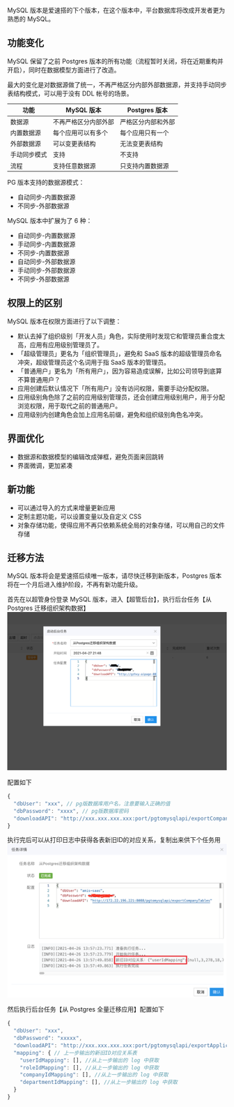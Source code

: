 MySQL 版本是爱速搭的下个版本，在这个版本中，平台数据库将改成开发者更为熟悉的 MySQL。

## 功能变化

MySQL 保留了之前 Postgres 版本的所有功能（流程暂时关闭，将在近期重构并开启），同时在数据模型方面进行了改造。

最大的变化是对数据源做了统一，不再严格区分内部外部数据源，并支持手动同步表结构模式，可以用于没有 DDL 帐号的场景。

| 功能         | MySQL 版本           | Postgres 版本      |
| ------------ | -------------------- | ------------------ |
| 数据源       | 不再严格区分内部外部 | 严格区分内部和外部 |
| 内置数据源   | 每个应用可以有多个   | 每个应用只有一个   |
| 外部数据源   | 可以变更表结构       | 无法变更表结构     |
| 手动同步模式 | 支持                 | 不支持             |
| 流程         | 支持任意数据源       | 只支持内置数据源   |

PG 版本支持的数据源模式：

- 自动同步-内置数据源
- 不同步-外部数据源

MySQL 版本中扩展为了 6 种：

- 自动同步-内置数据源
- 手动同步-内置数据源
- 不同步-内置数据源
- 自动同步-外部数据源
- 手动同步-外部数据源
- 不同步-外部数据源

## 权限上的区别

MySQL 版本在权限方面进行了以下调整：

- 默认去掉了组织级别「开发人员」角色，实际使用时发现它和管理员重合度太高，应用有应用级别管理员了。
- 「超级管理员」更名为「组织管理员」，避免和 SaaS 版本的超级管理员命名冲突，超级管理员这个名词用于指 SaaS 版本的管理员。
- 「普通用户」更名为「所有用户」，因为容易造成误解，比如公司领导到底算不算普通用户？
- 应用创建后默认情况下「所有用户」没有访问权限，需要手动分配权限。
- 应用级别角色除了之前的应用级别管理员，还会创建应用级别用户，用于分配浏览权限，用于取代之前的普通用户。
- 应用级别内创建角色会加上应用名前缀，避免和组织级别角色名冲突。

## 界面优化

- 数据源和数据模型的编辑改成弹框，避免页面来回跳转
- 界面微调，更加紧凑

## 新功能

- 可以通过导入的方式来增量更新应用
- 定制主题功能，可以设置变量以及自定义 CSS
- 对象存储功能，使得应用不再只依赖系统全局的对象存储，可以用自己的文件存储

## 迁移方法

MySQL 版本将会是爱速搭后续唯一版本，请尽快迁移到新版本，Postgres 版本将在一个月后进入维护阶段，不再有新功能升级。

首先在以超管身份登录 MySQL 版本，进入【超管后台】，执行后台任务【从 Postgres 迁移组织架构数据】
![image.png](./static/img/MySQL相关/image_abb23be.png)

配置如下

```js
{
  "dbUser": "xxx", // pg版数据库用户名，注意要输入正确的值
  "dbPassword": "xxxx", // pg版数据库密码
  "downloadAPI": "http://xxx.xxx.xxx.xxx:port/pgtomysqlapi/exportCompanyTables" //pg版导出组织架构数据的url，http://xxx.xxx.xxx.xxx:port 换成实际的服务部署地址
}
```
执行完后可以从打印日志中获得各表新旧ID的对应关系，复制出来供下个任务用
![image.png](./static/img/MySQL相关/image_abb23bf.png)

然后执行后台任务【从 Postgres 全量迁移应用】配置如下

```js
{
  "dbUser": "xxx",
  "dbPassword": "xxxxx",
  "downloadAPI": "http://xxx.xxx.xxx.xxx:port/pgtomysqlapi/exportApplication", //pg版导出应用数据的url
  "mapping": { // 上一步输出的新旧ID对应关系表
    "userIdMapping": [], //从上一步输出的 log 中获取
    "roleIdMapping": [], //从上一步输出的 log 中获取
    "companyIdMapping": [], //从上一步输出的 log 中获取
    "departmentIdMapping": [], //从上一步输出的 log 中获取
  }
}
```





